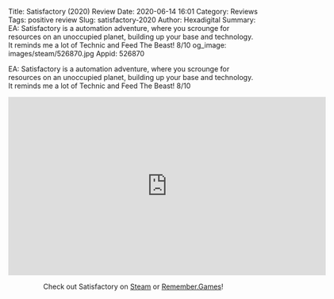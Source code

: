 Title: Satisfactory (2020) Review
Date: 2020-06-14 16:01
Category: Reviews
Tags: positive review
Slug: satisfactory-2020
Author: Hexadigital
Summary: EA: Satisfactory is a automation adventure, where you scrounge for resources on an unoccupied planet, building up your base and technology. It reminds me a lot of Technic and Feed The Beast! 8/10
og_image: images/steam/526870.jpg
Appid: 526870

EA: Satisfactory is a automation adventure, where you scrounge for resources on an unoccupied planet, building up your base and technology. It reminds me a lot of Technic and Feed The Beast! 8/10

<center><iframe src="https://www.youtube.com/embed/YLVwut9BrLQ?feature=oembed" allow="accelerometer; autoplay; encrypted-media; gyroscope; picture-in-picture" width="640" height="360" frameborder="0"></iframe>

Check out Satisfactory on [Steam](https://store.steampowered.com/app/526870/?curator_clanid=34633900) or [Remember.Games](https://remember.games/game/2152/)!</center>

